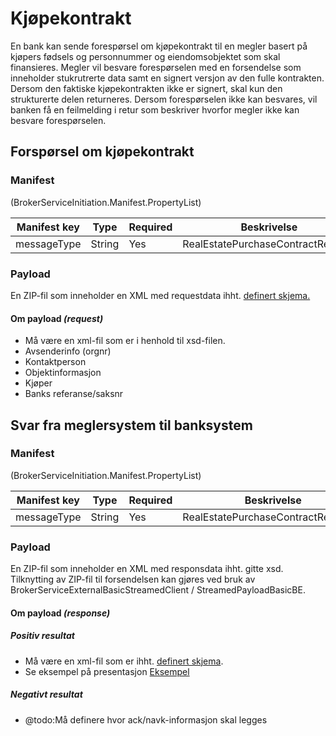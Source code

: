 # Kjøpekontrakt
En bank kan sende forespørsel om kjøpekontrakt til en megler basert på kjøpers fødsels og personnummer og eiendomsobjektet som skal finansieres.
Megler vil besvare forespørselen med en forsendelse som inneholder stukrutrerte data samt en signert versjon av den fulle kontrakten.
Dersom den faktiske kjøpekontrakten ikke er signert, skal kun den strukturerte delen returneres.
Dersom forespørselen ikke kan besvares, vil banken få en feilmelding i retur som beskriver hvorfor megler ikke kan besvare forespørselen.

## Forspørsel om kjøpekontrakt

### Manifest
(BrokerServiceInitiation.Manifest.PropertyList)

|Manifest key|Type|Required|Beskrivelse|
|--- |--- |--- |--- |
|messageType|String|Yes|RealEstatePurchaseContractRequest|

### Payload
En ZIP-fil som inneholder en XML med requestdata ihht. [definert skjema.](xsd/dsbm-1.0.0.xsd)

#### Om payload *(request)*
- Må være en xml-fil som er i henhold til xsd-filen.
- Avsenderinfo (orgnr)
- Kontaktperson
- Objektinformasjon
- Kjøper
- Banks referanse/saksnr

## Svar fra meglersystem til banksystem

### Manifest
(BrokerServiceInitiation.Manifest.PropertyList)

|Manifest key|Type|Required|Beskrivelse|
|--- |--- |--- |--- |
|messageType|String|Yes|RealEstatePurchaseContractResponse|

### Payload
En ZIP-fil som inneholder en XML med responsdata ihht. gitte xsd.
Tilknytting av ZIP-fil til forsendelsen kan gjøres ved bruk av BrokerServiceExternalBasicStreamedClient / StreamedPayloadBasicBE.
		
#### Om payload *(response)*

##### Positiv resultat
- Må være en xml-fil som er ihht. [definert skjema](xsd/dsbm-1.0.0.xsd).
- Se eksempel på presentasjon [Eksempel](examples/example.png)

##### Negativt resultat
- @todo:Må definere hvor ack/navk-informasjon skal legges
